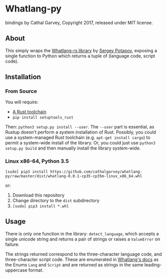 # Whatlang-py
bindings by Cathal Garvey, Copyright 2017, released under MIT license.

## About
This simply wraps the [Whatlang-rs library][orig] by [Sergey Potapov][sergey],
exposing a single function to Python which returns a tuple of (language code, script code).

## Installation
### From Source
You will require:

* [A Rust toolchain][rust]
* `pip install setuptools_rust`

Then: `python3 setup.py install --user`. The `--user` part is essential, as
Rustup doesn't perform a system installation of Rust. Possibly, you could use
a system-managed Rust toolchain (e.g. `apt-get install cargo`) to permit a
system-wide install of the library. Or, you could just use `python3 setup.py build`
and then manually install the library system-wide.

### Linux x86-64, Python 3.5

`[sudo] pip3 install https://github.com/cathalgarvey/whatlang-py/raw/master/dist/whatlang-0.0.1-cp35-cp35m-linux_x86_64.whl`

or:

1. Download this repository
2. Change directory to the `dist` subdirectory
3. `[sudo] pip3 install *.whl`

## Usage

There is only one function in the library: `detect_language`, which accepts a
single unicode string and returns a pair of strings or raises a `ValueError` on failure.

The strings returned correspond to the three-character language code, and three-character
script code. These are enumerated in [Whatlang's docs][wldocs] as the Enums `Lang` and
`Script` and are returned as strings in the same leading-uppercase format.

[orig]: https://github.com/greyblake/whatlang-rs
[sergey]: https://github.com/greyblake
[rust]: http://rustup.rs
[wldocs]: https://docs.rs/whatlang/0.3.1/whatlang
